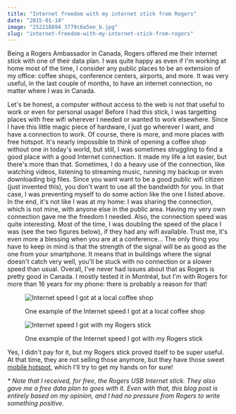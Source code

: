 ```yaml
---
title: "Internet freedom with my internet stick from Rogers"
date: "2015-01-14"
image: "252218894_3779c6a5ee_b.jpg"
slug: "internet-freedom-with-my-internet-stick-from-rogers"
---
```


Being a Rogers Ambassador in Canada, Rogers offered me their internet stick with one of their data plan. I was quite happy as even if I'm working at home most of the time, I consider any public places to be an extension of my office: coffee shops, conference centers, airports, and more. It was very useful, in the last couple of months, to have an internet connection, no matter where I was in Canada.

Let's be honest, a computer without access to the web is not that useful to work or even for personal usage! Before I had this stick, I was targetting places with free wifi wherever I needed or wanted to work elsewhere. Since I have this little magic piece of hardware, I just go wherever I want, and have a connection to work. Of course, there is more, and more places with free hotspot. It's nearly impossible to think of opening a coffee shop without one in today's world, but still, I was sometimes struggling to find a good place with a good Internet connection. It made my life a lot easier, but there's more than that. Sometimes, I do a heavy use of the connection, like watching videos, listening to streaming music, running my backup or even downloading big files. Since you want want to be a good public wifi citizen (just invented this), you don't want to use all the bandwidth for you. In that case, I was preventing myself to do some action like the one I listed above. In the end, it's not like I was at my home: I was sharing the connection, which is not mine, with anyone else in the public area. Having my very own connection gave me the freedom I needed. Also, the connection speed was quite interesting. Most of the time, I was doubling the speed of the place I was (see the two figures below), if they had any wifi available. Trust me, it's even more a blessing when you are at a conference... The only thing you have to keep in mind is that the strength of the signal will be as good as the one from your smartphone. It means that in buildings where the signal doesn't catch very well, you'll be stuck with no connection or a slower speed than usual. Overall, I've never had issues about that as Rogers is pretty good in Canada. I mostly tested it in Montréal, but I'm with Rogers for more than 16 years for my phone: there is probably a reason for that!

<figure>

![Internet speed I got at a local coffee shop](images/rogers-coffeeshop.png)

<figcaption>

One example of the Internet speed I got at a local coffee shop

</figcaption>

</figure>

<figure>

![Internet speed I got with my Rogers stick](images/rogers-stick.png)

<figcaption>

One example of the Internet speed I got with my Rogers stick

</figcaption>

</figure>

Yes, I didn't pay for it, but my Rogers stick proved itself to be super useful. At that time, they are not selling those anymore, but they have those sweet [mobile hotspot](https://www.rogers.com/web/Rogers.portal?_nfpb=true&_pageLabel=WRLS_BuyFlow&_nfls=true&setLanguage=en&N=52%2B78%2B4294935510&_eventName=wirelessBuyFlow&productId_Detailed=AC763SBLK&forwardTo=PhoneThenPlan&productType=normal "LTE Rocket™ Mobile Hotspot - Sierra Wireless AirCard® 763S"), which I'll try to get my hands on for sure!

_\* Note that I received, for free, the Rogers USB Internet stick. They also gave me a free data plan to goes with it. Even with that, this blog post is entirely based on my opinion, and I had no pressure from Rogers to write something positive._
